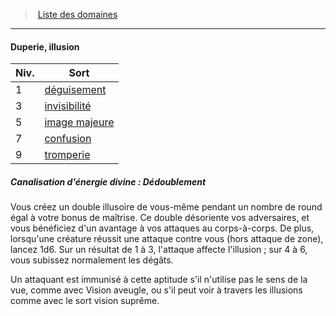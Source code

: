 ﻿---
!GenericItem
Name: Duperie, illusion
Id: cleric_priest_hd.md#duperie-illusion
ParentLink: cleric_priest_hd.md#liste-des-domaines
ParentName: Liste des domaines
NameLevel: 4
Attributes:
  Name: Duperie, illusion
  Markdown: >+
    #### <!--Name-->Duperie, illusion<!--/Name-->


    |Niv.|Sort|

    |---|---|

    |1|[déguisement](hd_spells_deguisement.md)|

    |3|[invisibilité](hd_spells_invisibilite.md)|

    |5|[image majeure](hd_spells_image_majeure.md)|

    |7|[confusion](hd_spells_confusion.md)|

    |9|[tromperie](hd_spells_tromperie.md)|


    ##### Canalisation d'énergie divine : Dédoublement


    Vous créez un double illusoire de vous-même pendant un nombre de round égal à votre bonus de maîtrise. Ce double désoriente vos adversaires, et vous bénéficiez d'un avantage à vos attaques au corps-à-corps. De plus, lorsqu'une créature réussit une attaque contre vous (hors attaque de zone), lancez 1d6. Sur un résultat de 1 à 3, l'attaque affecte l'illusion ; sur 4 à 6, vous subissez normalement les dégâts.


    Un attaquant est immunisé à cette aptitude s'il n'utilise pas le sens de la vue, comme avec Vision aveugle, ou s'il peut voir à travers les illusions comme avec le sort vision suprême.

AttributesDictionary: >+
  Name: Duperie, illusion

  Markdown: >+

    #### <!--Name-->Duperie, illusion<!--/Name-->





    |Niv.|Sort|



    |---|---|



    |1|[déguisement](hd_spells_deguisement.md)|



    |3|[invisibilité](hd_spells_invisibilite.md)|



    |5|[image majeure](hd_spells_image_majeure.md)|



    |7|[confusion](hd_spells_confusion.md)|



    |9|[tromperie](hd_spells_tromperie.md)|





    ##### Canalisation d'énergie divine : Dédoublement





    Vous créez un double illusoire de vous-même pendant un nombre de round égal à votre bonus de maîtrise. Ce double désoriente vos adversaires, et vous bénéficiez d'un avantage à vos attaques au corps-à-corps. De plus, lorsqu'une créature réussit une attaque contre vous (hors attaque de zone), lancez 1d6. Sur un résultat de 1 à 3, l'attaque affecte l'illusion ; sur 4 à 6, vous subissez normalement les dégâts.





    Un attaquant est immunisé à cette aptitude s'il n'utilise pas le sens de la vue, comme avec Vision aveugle, ou s'il peut voir à travers les illusions comme avec le sort vision suprême.



---
> [Liste des domaines](hd_cleric_priest_liste_des_domaines.md)

---

#### Duperie, illusion

|Niv.|Sort|
|---|---|
|1|[déguisement](hd_spells_deguisement.md)|
|3|[invisibilité](hd_spells_invisibilite.md)|
|5|[image majeure](hd_spells_image_majeure.md)|
|7|[confusion](hd_spells_confusion.md)|
|9|[tromperie](hd_spells_tromperie.md)|

##### Canalisation d'énergie divine : Dédoublement

Vous créez un double illusoire de vous-même pendant un nombre de round égal à votre bonus de maîtrise. Ce double désoriente vos adversaires, et vous bénéficiez d'un avantage à vos attaques au corps-à-corps. De plus, lorsqu'une créature réussit une attaque contre vous (hors attaque de zone), lancez 1d6. Sur un résultat de 1 à 3, l'attaque affecte l'illusion ; sur 4 à 6, vous subissez normalement les dégâts.

Un attaquant est immunisé à cette aptitude s'il n'utilise pas le sens de la vue, comme avec Vision aveugle, ou s'il peut voir à travers les illusions comme avec le sort vision suprême.

